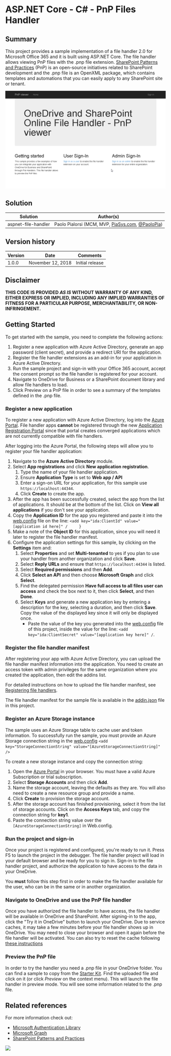 # ASP.NET Core - C# - PnP Files Handler

## Summary
This project provides a sample implementation of a file handler 2.0 for Microsoft Office 365 and it is built using ASP.NET Core. The file handler allows viewing PnP files with the .pnp file extension. [SharePoint Patterns and Practices](https://aka.ms/SharePointPnP) (PnP) is an open-source initiatives related to SharePoint development and the .pnp file is an OpenXML package, which contains templates and automations that you can easily apply to any SharePoint site or tenant.

![Demo](./assets/demo.gif)

## Solution

Solution|Author(s)
--------|---------
aspnet-file-handler|Paolo Pialorsi (MCM, MVP, [PiaSys.com](https://piasys.com), [@PaoloPia](https://twitter.com/PaoloPia))

## Version history

Version|Date|Comments
-------|----|--------
1.0.0|November 12, 2018|Initial release

## Disclaimer

**THIS CODE IS PROVIDED *AS IS* WITHOUT WARRANTY OF ANY KIND, EITHER EXPRESS OR IMPLIED, INCLUDING ANY IMPLIED WARRANTIES OF FITNESS FOR A PARTICULAR PURPOSE, MERCHANTABILITY, OR NON-INFRINGEMENT.**

## Getting Started

To get started with the sample, you need to complete the following actions:

1. Register a new application with Azure Active Directory, generate an app password (client secret), and provide a redirect URI for the application.
2. Register the file handler extensions as an add-in for your application in Azure Active Directory.
3. Run the sample project and sign-in with your Office 365 account, accept the consent prompt so the file handler is registered for your account.
4. Navigate to OneDrive for Business or a SharePoint document library and allow file handlers to load.
5. Click Preview on a PnP file in order to see a summary of the templates defined in the .pnp file.

### Register a new application

To register a new application with Azure Active Directory, log into the [Azure Portal](https://portal.azure.com).
File handler apps **cannot** be registered through the new [Application Registration Portal](https://apps.dev.microsoft.com) since that portal creates converged applications which are not currently compatible with file handlers.

After logging into the Azure Portal, the following steps will allow you to register your file handler application:

1. Navigate to the **Azure Active Directory** module.
2. Select **App registrations** and click **New application registration**.
   1. Type the name of your file handler application.
   2. Ensure **Application Type** is set to **Web app / API**
   3. Enter a sign-on URL for your application, for this sample use `https://localhost:44344`.
   4. Click **Create** to create the app.
3. After the app has been successfully created, select the app from the list of applications. It should be at the bottom of the list. Click on **View all applications** if you don't see your application.
4. Copy the **Application ID** for the app you registered and paste it into the [web.config](./PnpFileHandler/web.config) file on the line: `<add key="ida:ClientId" value="[application id here]" /     }`
5. Make a note of the **Object ID** for this application, since you will need it later to register the file handler manifest.
6. Configure the application settings for this sample, by clicking on the **Settings** item and:
   1. Select **Properties** and set **Multi-tenanted** to yes if you plan to use your handler from another organization and click **Save**.
   2. Select **Reply URLs** and ensure that `https://localhost:44344` is listed.
   3. Select **Required permissions** and then **Add**.
   4. Click **Select an API** and then choose **Microsoft Graph** and click **Select**.
   5. Find the delegated permission **Have full access to all files user can access** and check the box next to it, then click **Select**, and then **Done**.
   6. Select **Keys** and generate a new application key by entering a description for the key, selecting a duration, and then click **Save**. Copy the value of the displayed key since it will only be displayed once.
      * Paste the value of the key you generated into the [web.config](./PnpFileHandler/web.config) file of this project, inside the value for the line: `<add key="ida:ClientSecret" value="[application key here]" /`.

### Register the file handler manifest

After registering your app with Azure Active Directory, you can upload the file handler manifest information into the application. You need to create an access token with admin privileges for the same organization where you created the application, then edit the addins list.

For detailed instructions on how to upload the file handler manifest, see [Registering file handlers](https://docs.microsoft.com/en-us/onedrive/developer/file-handlers/register-manually).

The file handler manifest for the sample file is available in the [addin.json](./addin.json) file in this project.

### Register an Azure Storage instance

The sample uses an Azure Storage table to cache user and token information.
To successfully run the sample, you must provide an Azure Storage connection string in the [web.config](./PnpFileHandler/web.config) `<add key="StorageConnectionString" value="[AzureStorageConnectionString]" />`

To create a new storage instance and copy the connection string:

1. Open the [Azure Portal](https://portal.azure.com) in your browser. You must have a valid Azure Subscription or trial subscription.
2. Select **Storage Accounts** and then click **Add**.
3. Name the storage account, leaving the defaults as they are. You will also need to create a new resource group and provide a name.
4. Click **Create** to provision the storage account.
5. After the storage account has finished provisioning, select it from the list of storage accounts. Click on the **Access Keys** tab, and copy the connection string for **key1**.
6. Paste the connection string value over the `[AzureStorageConnectionString]` in Web.config.

### Run the project and sign-in

Once your project is registered and configured, you're ready to run it. Press F5 to launch the project in the debugger.
The file handler project will load in your default browser and be ready for you to sign in.
Sign-in to the file handler project, and authorize the application to have access to the data in your OneDrive.

You **must** follow this step first in order to make the file handler available for the user, who can be in the same or in another organization.

### Navigate to OneDrive and use the PnP file handler

Once you have authorized the file handler to have access, the file handler will be available in OneDrive and SharePoint.
After signing-in to the app, click the "Try it in OneDrive" button to launch your OneDrive.
Due to service caches, it may take a few minutes before your file handler shows up in OneDrive.
You may need to close your browser and open it again before the file handler will be activated. You can also try to reset the cache following [these instructions](https://docs.microsoft.com/en-us/onedrive/developer/file-handlers/reset-cache?view=odsp-graph-online)

### Preview the PnP file 

In order to try the handler you need a .pnp file in your OneDrive folder. You can find a sample to copy from the [Starter Kit](https://github.com/SharePoint/sp-starter-kit/tree/master/provisioning). Find the uploaded file and click on it (or click *Preview* on the context menu).
This will launch the file handler in preview mode. You will see some information related to the .pnp file.

## Related references

For more information check out:
- [Microsoft Authentication Library](https://github.com/AzureAD/microsoft-authentication-library-for-dotnet)
- [Microsoft Graph](https://graph.microsoft.com)
- [SharePoint Patterns and Practices](https://github.com/SharePoint/PnP)

<img src="https://telemetry.sharepointpnp.com/onedrive-community-samples/samples/aspnet-file-handler" />